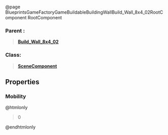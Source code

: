 @page BlueprintsGameFactoryGameBuildableBuildingWallBuild_Wall_8x4_02RootComponent RootComponent
### Parent :
<b><a href="_blueprints_game_factory_game_buildable_building_wall_build__wall_8x4_02.html"><blockquote>Build_Wall_8x4_02</blockquote></a></b>
### Class:
<b><a href="_class_script_scene_component.html"><blockquote>SceneComponent</blockquote></a></b>
## Properties
### Mobility
@htmlonly
<blockquote>0</blockquote>
@endhtmlonly

